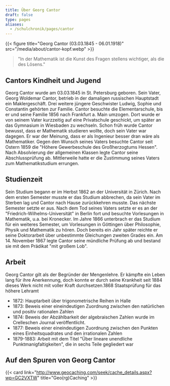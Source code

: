 ```yaml
---
title: Über Georg Cantor
draft: false
type: pages
aliases:
  - /schulchronik/pages/cantor
---
```

{{< figure title="Georg Cantor (03.03.1845 - 06.01.1918)" src="/media/about/cantor-kopf.webp" >}}

> "In der Mathematik ist die Kunst des Fragen stellens wichtiger, als die des Lösens."

## Cantors Kindheit und Jugend

Georg Cantor wurde am 03.03.1845 in St. Petersburg geboren. Sein Vater, Georg Woldemar Cantor, betrieb in der damaligen russischen Hauptstadt ein Maklergeschäft. Drei weitere jüngere Geschwister Ludwig, Sophie und Constantin gehörten zur Familie.
Cantor besuchte die Elementarschule, bis er und seine Familie 1856 nach Frankfurt a. Main umzogen. Dort wurde er von seinem Vater kurzzeitig auf eine Privatschule geschickt, um später an das Gymnasium in Wiesbaden zu wechseln. Schon früh wurde Cantor bewusst, dass er Mathematik studieren wollte, doch sein Vater war dagegen. Er war der Meinung, dass er als Ingenieur besser dran wäre als Mathematiker. Gegen den Wunsch seines Vaters besuchte Cantor seit Ostern 1859 die "Höhere Gewerbeschule des Großherzogtums Hessen". Nach Absolvierung der allgemeinen Klassen legte Cantor seine Abschlussprüfung ab. Mittlerweile hatte er die Zustimmung seines Vaters zum Mathematikstudium errungen.

## Studienzeit

Sein Studium begann er im Herbst 1862 an der Universität in Zürich. Nach dem ersten Semester musste er das Studium abbrechen, da sein Vater im Sterben lag und Cantor nach Hause zurückkehren musste. Das nächste Semester setzte er aus. Nach dem Tod seines Vaters setzte er es an der "Friedrich-Wilhelms-Universität" in Berlin fort und besuchte Vorlesungen in Mathematik, u.a. bei Kronecker. Im Jahre 1866 unterbrach er das Studium für ein weiteres Semester, um Vorlesungen in Göttingen über Philosophie, Physik und Mathematik zu hören. Doch bereits ein Jahr später reichte er seine Doktorarbeit über unbestimmte Gleichungen zweiten Grades ein. Am 14. November 1867 legte Cantor seine mündliche Prüfung ab und bestand sie mit dem Prädikat "mit großem Lob".

## Arbeit

Georg Cantor gilt als der Begründer der Mengenlehre. Er kämpfte ein Leben lang für ihre Anerkennung, doch konnte er durch seine Krankheit seit 1884 dieses Werk nicht mit voller Kraft durchsetzen.1868 Staatsprüfung für das höhere Lehramt

- 1872: Hauptarbeit über trigonometrische Reihen in Halle
- 1873: Beweis einer eineindeutigen Zuordnung zwischen den natürlichen und positiv rationalen Zahlen
- 1874: Beweis der Abzählbarkeit der algebraischen Zahlen wurde im Crelleschen Journal veröffentlicht.
- 1877: Beweis einer eineindeutigen Zuordnung zwischen den Punkten eines Einheitsquadrates und den irrationalen Zahlen
- 1879-1883: Arbeit mit dem Titel "Über lineare unendliche Punktmanigfaltigkeiten", die in sechs Teile gegliedert war

## Auf den Spuren von Georg Cantor

{{< card link="http://www.geocaching.com/seek/cache_details.aspx?wp=GC2VXTW" title="Geo(rg)Caching" >}}
